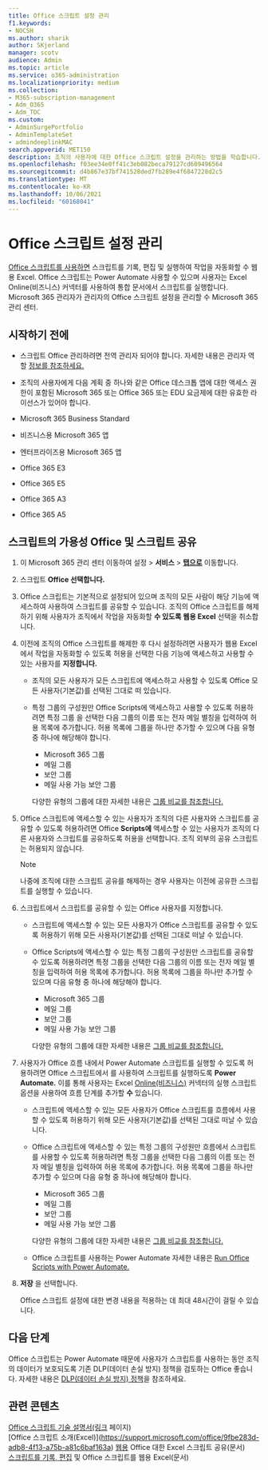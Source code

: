 ```yaml
---
title: Office 스크립트 설정 관리
f1.keywords:
- NOCSH
ms.author: sharik
author: SKjerland
manager: scotv
audience: Admin
ms.topic: article
ms.service: o365-administration
ms.localizationpriority: medium
ms.collection:
- M365-subscription-management
- Adm_O365
- Adm_TOC
ms.custom:
- AdminSurgePortfolio
- AdminTemplateSet
- admindeeplinkMAC
search.appverid: MET150
description: 조직의 사용자에 대한 Office 스크립트 설정을 관리하는 방법을 학습합니다.
ms.openlocfilehash: f03ee34e0ff41c3eb082beca79127cd609496564
ms.sourcegitcommit: d4b867e37bf741528ded7fb289e4f6847228d2c5
ms.translationtype: MT
ms.contentlocale: ko-KR
ms.lasthandoff: 10/06/2021
ms.locfileid: "60168041"
---
```

# <a name="manage-office-scripts-settings"></a>Office 스크립트 설정 관리

[Office 스크립트를 사용하면](/office/dev/scripts) 스크립트를 기록, 편집 및 실행하여 작업을 자동화할 수 웹용 Excel. Office 스크립트는 Power Automate 사용할 수 있으며 사용자는 Excel Online(비즈니스) 커넥터를 사용하여 통합 문서에서 스크립트를 실행합니다. Microsoft 365 관리자가 관리자의 Office 스크립트 설정을 관리할 수 Microsoft 365 관리 센터.

## <a name="before-you-begin"></a>시작하기 전에

- 스크립트 Office 관리하려면 전역 관리자 되어야 합니다. 자세한 내용은 관리자 역할 [정보를 참조하세요.](../add-users/about-admin-roles.md)

- 조직의 사용자에게 다음 계획 중 하나와 같은 Office 데스크톱 앱에 대한 액세스 권한이 포함된 Microsoft 365 또는 Office 365 또는 EDU 요금제에 대한 유효한 라이선스가 있어야 합니다.

- Microsoft 365 Business Standard
- 비즈니스용 Microsoft 365 앱
- 엔터프라이즈용 Microsoft 365 앱
- Office 365 E3
- Office 365 E5
- Office 365 A3
- Office 365 A5

## <a name="manage-availability-of-office-scripts-and-sharing-of-scripts"></a>스크립트의 가용성 Office 및 스크립트 공유

1. 이 Microsoft 365 관리 센터 이동하여 설정  \> **서비스** \> **[탭으로](https://go.microsoft.com/fwlink/p/?linkid=2053743)** 이동합니다.

2. 스크립트 **Office 선택합니다.**

3. Office 스크립트는 기본적으로 설정되어 있으며 조직의 모든 사람이 해당 기능에 액세스하여 사용하여 스크립트를 공유할 수 있습니다. 조직의 Office 스크립트를 해제하기 위해 사용자가 조직에서 작업을 자동화할 **수 있도록 웹용 Excel** 선택을 취소합니다.

4. 이전에 조직의 Office 스크립트를 해제한 후 다시 설정하려면 사용자가 웹용 Excel 에서 작업을 자동화할 수 있도록 허용을 선택한 다음 기능에 액세스하고 사용할 수 있는 사용자를 **지정합니다.**

    - 조직의 모든 사용자가 모든 스크립트에 액세스하고 사용할 수 있도록  Office 모든 사용자(기본값)를 선택된 그대로 떠 있습니다.

    - 특정 그룹의 구성원만 Office Scripts에 액세스하고 사용할 수 있도록 허용하려면 특정 그룹 을 선택한 다음 그룹의 이름 또는 전자 메일 별칭을 입력하여 허용 목록에 추가합니다. 허용 목록에 그룹을 하나만 추가할 수 있으며 다음 유형 중 하나에 해당해야 합니다.
        - Microsoft 365 그룹
        - 메일 그룹
        - 보안 그룹
        - 메일 사용 가능 보안 그룹

        다양한 유형의 그룹에 대한 자세한 내용은 [그룹 비교를 참조합니다.](../create-groups/compare-groups.md)

5. Office 스크립트에 액세스할 수 있는 사용자가 조직의 다른 사용자와 스크립트를 공유할 수 있도록 허용하려면 Office **Scripts에** 액세스할 수 있는 사용자가 조직의 다른 사용자와 스크립트를 공유하도록 허용을 선택합니다. 조직 외부의 공유 스크립트는 허용되지 않습니다.

    > [!NOTE]
    > 나중에 조직에 대한 스크립트 공유를 해제하는 경우 사용자는 이전에 공유한 스크립트를 실행할 수 있습니다.

6. 스크립트에서 스크립트를 공유할 수 있는 Office 사용자를 지정합니다.

    - 스크립트에 액세스할 수 있는 모든 사용자가 Office 스크립트를 공유할  수 있도록 허용하기 위해 모든 사용자(기본값)를 선택된 그대로 떠날 수 있습니다.

    - Office Scripts에 액세스할 수 있는 특정 그룹의 구성원만 스크립트를 공유할 수 있도록 허용하려면 특정 그룹을 선택한 다음 그룹의 이름 또는 전자 메일 별칭을 입력하여 허용 목록에 추가합니다. 허용 목록에 그룹을 하나만 추가할 수 있으며 다음 유형 중 하나에 해당해야 합니다.
        - Microsoft 365 그룹
        - 메일 그룹
        - 보안 그룹
        - 메일 사용 가능 보안 그룹

        다양한 유형의 그룹에 대한 자세한 내용은 [그룹 비교를 참조합니다.](../create-groups/compare-groups.md)

7. 사용자가 Office 흐름 내에서 Power Automate 스크립트를 실행할 수 있도록 허용하려면 Office 스크립트에서 를 사용하여 스크립트를 실행하도록 **Power Automate.** 이를 통해 사용자는 Excel [Online(비즈니스)](/connectors/excelonlinebusiness) 커넥터의 실행 스크립트 옵션을 사용하여 흐름 단계를 추가할 **수** 있습니다.

    - 스크립트에 액세스할 수 있는 모든 사용자가 Office 스크립트를 흐름에서 사용할  수 있도록 허용하기 위해 모든 사용자(기본값)를 선택된 그대로 떠날 수 있습니다.

    - Office 스크립트에 액세스할 수 있는 특정 그룹의 구성원만 흐름에서 스크립트를 사용할 수 있도록 허용하려면 특정 그룹을 선택한 다음 그룹의 이름 또는 전자 메일 별칭을 입력하여 허용 목록에 추가합니다. 허용 목록에 그룹을 하나만 추가할 수 있으며 다음 유형 중 하나에 해당해야 합니다.
        - Microsoft 365 그룹
        - 메일 그룹
        - 보안 그룹
        - 메일 사용 가능 보안 그룹

        다양한 유형의 그룹에 대한 자세한 내용은 [그룹 비교를 참조합니다.](../create-groups/compare-groups.md)

    - Office 스크립트를 사용하는 Power Automate 자세한 내용은 [Run Office Scripts with Power Automate.](/office/dev/scripts/develop/power-automate-integration)

8. **저장** 을 선택합니다.

    Office 스크립트 설정에 대한 변경 내용을 적용하는 데 최대 48시간이 걸릴 수 있습니다.

## <a name="next-steps"></a>다음 단계

Office 스크립트는 Power Automate 때문에 사용자가 스크립트를 사용하는 동안 조직의 데이터가 보호되도록 기존 DLP(데이터 손실 방지) 정책을 검토하는 Office 좋습니다. 자세한 내용은 [DLP(데이터 손실 방지) 정책](/power-automate/prevent-data-loss)을 참조하세요.

## <a name="related-content"></a>관련 콘텐츠

[Office 스크립트 기술 설명서(링크](/office/dev/scripts/) 페이지)\
[Office 스크립트 소개(Excel)\](https://support.microsoft.com/office/9fbe283d-adb8-4f13-a75b-a81c6baf163a)
[웹용](https://support.microsoft.com/office/226eddbc-3a44-4540-acfe-fccda3d1122b) Office 대한 Excel 스크립트 공유(문서)\
[스크립트를 기록, 편집](/office/dev/scripts/tutorials/excel-tutorial) 및 Office 스크립트를 웹용 Excel(문서)

